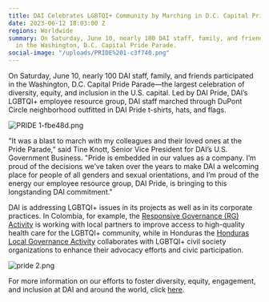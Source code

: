 ```yaml
---
title: DAI Celebrates LGBTQI+ Community by Marching in D.C. Capital Pride Parade
date: 2023-06-12 18:03:00 Z
regions: Worldwide
summary: On Saturday, June 10, nearly 100 DAI staff, family, and friends participated
  in the Washington, D.C. Capital Pride Parade.
social-image: "/uploads/PRIDE%201-c3f740.png"
---
```


On Saturday, June 10, nearly 100 DAI staff, family, and friends participated in the Washington, D.C. Capital Pride Parade—the largest celebration of diversity, equity, and inclusion in the U.S. capital. Led by DAI Pride, DAI’s LGBTQI\+ employee resource group, DAI staff marched through DuPont Circle neighborhood outfitted in DAI Pride t-shirts, hats, and flags.

![PRIDE 1-fbe48d.png](/uploads/PRIDE%201-fbe48d.png)

"It was a blast to march with my colleagues and their loved ones at the Pride Parade,” said Tine Knott, Senior Vice President for DAI’s U.S. Government Business. "Pride is embedded in our values as a company. I’m proud of the decisions we’ve taken over the years to make DAI a welcoming place for people of all genders and sexual orientations, and I’m proud of the energy our employee resource group, DAI Pride, is bringing to this longstanding DAI commitment." 

DAI is addressing LGBTQI\+ issues in its projects as well as in its corporate practices. In Colombia, for example, the [Responsive Governance (RG) Activity](https://www.dai.com/our-work/projects/colombia-responsive-governance-rg-activity) is working with local partners to improve access to high-quality health care for the LGBTQI\+ community, while in Honduras the [Honduras Local Governance Activity](https://www.dai.com/our-work/projects/colombia-responsive-governance-rg-activity) collaborates with LGBTQI\+ civil society organizations to enhance their advocacy efforts and civic participation.

![pride 2.png](/uploads/pride%202.png)

For more information on our efforts to foster diversity, equity, engagement, and inclusion at DAI and around the world, click [here](https://www.dai.com/who-we-are/diversity-equity-engagement-inclusion).